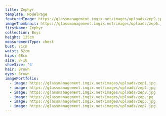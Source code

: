 ```yaml
---
title: Zephyr
template: ModelPage
featuredImage: https://glassmanagement.imgix.net/images/uploads/zep9.jpg
imageThumbnail: https://glassmanagement.imgix.net/images/uploads/zep6.jpg
firstName: Zephyr
collection: Boys
height: 135cm
measurementType: chest
bust: 71cm
waist: 62cm
hips: 68cm
size: 8-10
shoeSize: '4'
hair: Brown
eyes: Brown
imagePortfolio:
  - image: https://glassmanagement.imgix.net/images/uploads/zep1.jpg
  - image: https://glassmanagement.imgix.net/images/uploads/zep2.jpg
  - image: https://glassmanagement.imgix.net/images/uploads/zep8.jpg
  - image: https://glassmanagement.imgix.net/images/uploads/zep.jpg
  - image: https://glassmanagement.imgix.net/images/uploads/zep5.jpg
  - image: https://glassmanagement.imgix.net/images/uploads/zep7.jpg
---
```


